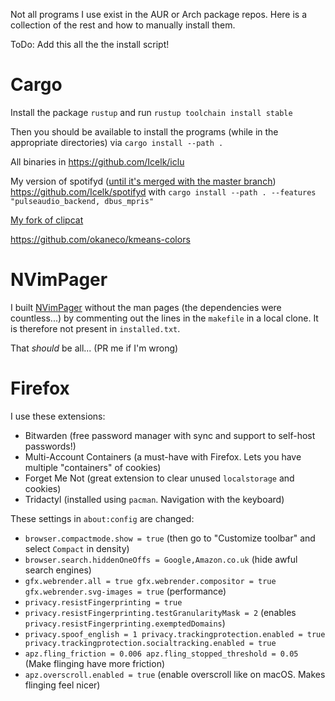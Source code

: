 Not all programs I use exist in the AUR or Arch package repos.
Here is a collection of the rest and how to manually install them.

ToDo: Add this all the the install script!

# Cargo
Install the package `rustup` and run `rustup toolchain install stable`

Then you should be available to install the programs (while in the appropriate directories) via `cargo install --path .`

All binaries in <https://github.com/Icelk/iclu>

My version of spotifyd ([until it's merged with the master branch](https://github.com/Spotifyd/spotifyd/pull/750)) <https://github.com/Icelk/spotifyd> with `cargo install --path . --features "pulseaudio_backend, dbus_mpris"`

[My fork of clipcat](https://github.com/Icelk/clipcat)

<https://github.com/okaneco/kmeans-colors>

# NVimPager

I built [NVimPager](https://github.com/lucc/nvimpager) without the man pages (the dependencies were countless...) by commenting out the lines in
the `makefile` in a local clone. It is therefore not present in `installed.txt`.

That *should* be all... (PR me if I'm wrong)

# Firefox

I use these extensions:
- Bitwarden (free password manager with sync and support to self-host passwords!)
- Multi-Account Containers (a must-have with Firefox. Lets you have multiple "containers" of cookies)
- Forget Me Not (great extension to clear unused `localstorage` and cookies)
- Tridactyl (installed using `pacman`. Navigation with the keyboard)

These settings in `about:config` are changed:
- `browser.compactmode.show = true` (then go to "Customize toolbar" and select `Compact` in density)
- `browser.search.hiddenOneOffs = Google,Amazon.co.uk` (hide awful search engines)
- `gfx.webrender.all = true
    gfx.webrender.compositor = true
    gfx.webrender.svg-images = true` (performance)
- `privacy.resistFingerprinting = true`
- `privacy.resistFingerprinting.testGranularityMask = 2` (enables `privacy.resistFingerprinting.exemptedDomains`)
- `privacy.spoof_english = 1
    privacy.trackingprotection.enabled = true
    privacy.trackingprotection.socialtracking.enabled = true`
- `apz.fling_friction = 0.006
apz.fling_stopped_threshold = 0.05` (Make flinging have more friction)
- `apz.overscroll.enabled = true` (enable overscroll like on macOS. Makes flinging feel nicer)
